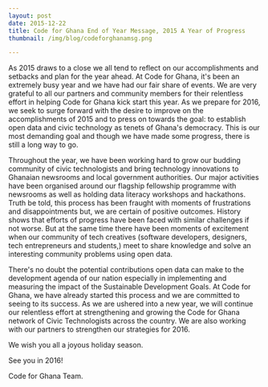 ```yaml
---
layout: post
date: 2015-12-22
title: Code for Ghana End of Year Message, 2015 A Year of Progress
thumbnail: /img/blog/codeforghanamsg.png

---
```

As 2015 draws to a close we all tend to reflect on our accomplishments and setbacks and plan for the year ahead. At Code for Ghana, it's been an extremely busy year and we have had our fair share of events. We are very grateful to all our partners and community members for their relentless effort in helping Code for Ghana kick start this year. As we prepare for  2016, we seek to surge forward with the desire to improve on the accomplishments of 2015 and to press on towards the goal: to establish open data and civic technology as tenets of Ghana's democracy. This is our most demanding goal and though we have made some progress, there is still a long way to go.

Throughout the year, we have been working hard to grow our budding community of civic technologists and bring technology innovations to Ghanaian newsrooms and local government authorities. Our major activities have been organised around our flagship fellowship programme with newsrooms as well as holding data literacy workshops and hackathons. Truth be told, this process has been fraught with moments of frustrations and disappointments but, we are certain of positive outcomes. History shows that efforts of progress have been faced with similar challenges if not worse. But at the same time there have been moments of excitement when our community of tech creatives (software developers, designers, tech entrepreneurs and students,) meet to share knowledge and solve an interesting community problems using open data.


There's no doubt the potential contributions open data can make to the development agenda of our nation especially in implementing and measuring the impact of the Sustainable Development Goals. At Code for Ghana, we have already started this process and we are committed to seeing to its success. As we are ushered into a new year, we will continue our relentless effort at strengthening and growing the Code for Ghana network of Civic Technologists across the country. We are also working with our partners to strengthen our strategies for 2016. 

We wish you all a joyous holiday season.

See you in 2016!

Code for Ghana Team.




